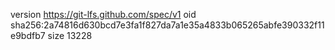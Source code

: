 version https://git-lfs.github.com/spec/v1
oid sha256:2a74816d630bcd7e3fa1f827da7a1e35a4833b065265abfe390332f11e9bdfb7
size 13228
